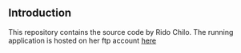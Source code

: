 ## Introduction

This repository contains the source code by Rido Chilo. The running application is hosted on her ftp account [here](https://coxygen.co/coxygen.co/rido/DonationApp-13-12-2024/)
